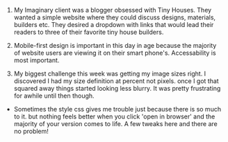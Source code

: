 1. My Imaginary client was a blogger obsessed with Tiny Houses. They wanted a simple website where they could discuss designs, materials, builders etc. They desired a dropdown with links that would lead their readers to three of their favorite tiny house builders.

2. Mobile-first design is important in this day in age because the majority of website users are viewing it on their smart phone's. Accessability is most important.

3. My biggest challenge this week was getting my image sizes right. I discovered I had my size definition at percent not pixels. once I got that squared away things started looking less blurry. It was pretty frustrating for awhile until then though.
- Sometimes the style css gives me trouble just because there is so much to it. but nothing feels better when you click 'open in browser' and the majority of your version comes to life. A few tweaks here and there are no problem! 
